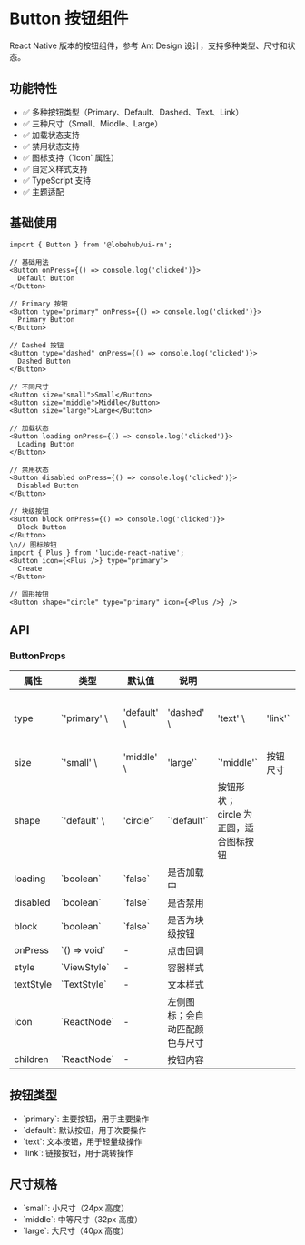 # Button 按钮组件

React Native 版本的按钮组件，参考 Ant Design 设计，支持多种类型、尺寸和状态。

## 功能特性

- ✅ 多种按钮类型（Primary、Default、Dashed、Text、Link）
- ✅ 三种尺寸（Small、Middle、Large）
- ✅ 加载状态支持
- ✅ 禁用状态支持
- ✅ 图标支持（\`icon\` 属性）
- ✅ 自定义样式支持
- ✅ TypeScript 支持
- ✅ 主题适配

## 基础使用

```tsx
import { Button } from '@lobehub/ui-rn';

// 基础用法
<Button onPress={() => console.log('clicked')}>
  Default Button
</Button>

// Primary 按钮
<Button type="primary" onPress={() => console.log('clicked')}>
  Primary Button
</Button>

// Dashed 按钮
<Button type="dashed" onPress={() => console.log('clicked')}>
  Dashed Button
</Button>

// 不同尺寸
<Button size="small">Small</Button>
<Button size="middle">Middle</Button>
<Button size="large">Large</Button>

// 加载状态
<Button loading onPress={() => console.log('clicked')}>
  Loading Button
</Button>

// 禁用状态
<Button disabled onPress={() => console.log('clicked')}>
  Disabled Button
</Button>

// 块级按钮
<Button block onPress={() => console.log('clicked')}>
  Block Button
</Button>
\n// 图标按钮
import { Plus } from 'lucide-react-native';
<Button icon={<Plus />} type="primary">
  Create
</Button>

// 圆形按钮
<Button shape="circle" type="primary" icon={<Plus />} />
```

## API

### ButtonProps

| 属性      | 类型           | 默认值       | 说明                           |                                       |          |               |          |
| --------- | -------------- | ------------ | ------------------------------ | ------------------------------------- | -------- | ------------- | -------- |
| type      | \`'primary' \\ | 'default' \\ | 'dashed' \\                    | 'text' \\                             | 'link'\` | \`'default'\` | 按钮类型 |
| size      | \`'small' \\   | 'middle' \\  | 'large'\`                      | \`'middle'\`                          | 按钮尺寸 |               |          |
| shape     | \`'default' \\ | 'circle'\`   | \`'default'\`                  | 按钮形状；circle 为正圆，适合图标按钮 |          |               |          |
| loading   | \`boolean\`    | \`false\`    | 是否加载中                     |                                       |          |               |          |
| disabled  | \`boolean\`    | \`false\`    | 是否禁用                       |                                       |          |               |          |
| block     | \`boolean\`    | \`false\`    | 是否为块级按钮                 |                                       |          |               |          |
| onPress   | \`() => void\` | -            | 点击回调                       |                                       |          |               |          |
| style     | \`ViewStyle\`  | -            | 容器样式                       |                                       |          |               |          |
| textStyle | \`TextStyle\`  | -            | 文本样式                       |                                       |          |               |          |
| icon      | \`ReactNode\`  | -            | 左侧图标；会自动匹配颜色与尺寸 |                                       |          |               |          |
| children  | \`ReactNode\`  | -            | 按钮内容                       |                                       |          |               |          |

## 按钮类型

- \`primary\`: 主要按钮，用于主要操作
- \`default\`: 默认按钮，用于次要操作
- \`text\`: 文本按钮，用于轻量级操作
- \`link\`: 链接按钮，用于跳转操作

## 尺寸规格

- \`small\`: 小尺寸（24px 高度）
- \`middle\`: 中等尺寸（32px 高度）
- \`large\`: 大尺寸（40px 高度）
